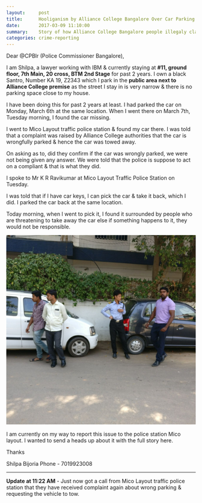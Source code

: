 ```yaml
---
layout:     post
title:      Hooliganism by Alliance College Bangalore Over Car Parking
date:       2017-03-09 11:10:00
summary:    Story of how Alliance College Bangalore people illegaly claimed a parking area next to their college as their own area, got our car picked up by traffic police & threatened to damage it 
categories: crime-reporting
---
```


Dear @CPBlr (Police Commissioner Bangalore), 

I am Shilpa, a lawyer working with IBM & currently staying at **#11, ground floor, 7th Main, 20 cross, BTM 2nd Stage** for past 2 years. I own a black Santro, Number KA 19, Z2343 which I park in the **public area next to Alliance College premise** as the street I stay in is very narrow & there is no parking space close to my house. 

I have been doing this for past 2 years at least. I had parked the car on Monday, March 6th at the same location. When I went there on March 7th, Tuesday morning, I found the car missing. 

I went to Mico Layout traffic police station & found my car there. I was told that a complaint was raised by Alliance College authorities that the car is wrongfully parked & hence the car was towed away. 

On asking as to, did they confirm if the car was wrongly parked, we were not being given any answer. We were told that the police is suppose to act on a compliant & that is what they did. 

I spoke to Mr K R Ravikumar at Mico Layout Traffic Police Station on Tuesday. 

I was told that if I have car keys, I can pick the car & take it back, which I did. I parked the car back at the same location. 

Today morning, when I went to pick it, I found it surrounded by people who are threatening to take away the car else if something happens to it, they would not be responsible. 

![Shilpa Car Surrounded by Alliance College folks](/images/shilpa-car-alliance-college-hooligans.jpeg)

I am currently on my way to report this issue to the police station Mico layout. I wanted to send a heads up about it with the full story here.

Thanks

Shilpa Bijoria 
Phone - 7019923008

-------------

**Update at 11:22 AM** - Just now got a call from Mico Layout traffic police station that they have received complaint again about wrong parking & requesting the vehicle to tow. 
